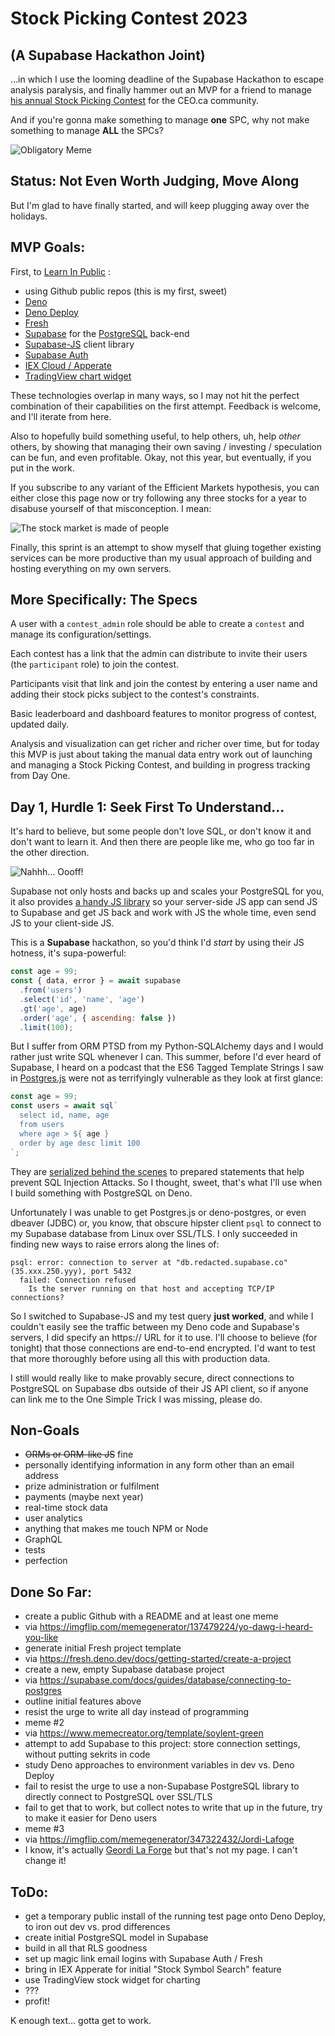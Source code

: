# Stock Picking Contest 2023

## (A Supabase Hackathon Joint)

...in which I use the looming deadline of the Supabase Hackathon to escape analysis paralysis, and finally hammer out an MVP for a friend to manage [his annual Stock Picking Contest](http://everythingeven.com/2022spc.php) for the CEO.ca community.

And if you're gonna make something to manage **one** SPC, why not make something to manage **ALL** the SPCs?

![Obligatory Meme](https://i.imgflip.com/74r9ct.jpg)

## Status: Not Even Worth Judging, Move Along

But I'm glad to have finally started, and will keep plugging away over the holidays.

## MVP Goals:

First, to [Learn In Public](https://www.swyx.io/learn-in-public) :

 * using Github public repos (this is my first, sweet)
 * [Deno](https://deno.land/)
 * [Deno Deploy](https://deno.com/deploy)
 * [Fresh](https://fresh.deno.dev/)
 * [Supabase](https://supabase.com/) for the [PostgreSQL](https://www.postgresql.org/) back-end
 * [Supabase-JS](https://supabase.com/docs/reference/javascript/introduction) client library
 * [Supabase Auth](https://supabase.com/auth)
 * [IEX Cloud / Apperate](https://iexcloud.io/docs/apperate-apis)
 * [TradingView chart widget](https://www.tradingview.com/widget/)

These technologies overlap in many ways, so I may not hit the perfect combination of their capabilities on the first attempt. Feedback is welcome, and I'll iterate from here.

Also to hopefully build something useful, to help others, uh, help *other* others, by showing that managing their own saving / investing / speculation can be fun, and even profitable. Okay, not this year, but eventually, if you put in the work.

If you subscribe to any variant of the Efficient Markets hypothesis, you can either close this page now or try following any three stocks for a year to disabuse yourself of that misconception.  I mean:

![The stock market is made of people](https://memecreator.org/static/images/memes/5536741.jpg)

Finally, this sprint is an attempt to show myself that gluing together existing services can be more productive than my usual approach of building and hosting everything on my own servers.

## More Specifically: The Specs

A user with a `contest_admin` role should be able to create a `contest` and manage its configuration/settings.

Each contest has a link that the admin can distribute to invite their users (the `participant` role) to join the contest.

Participants visit that link and join the contest by entering a user name and adding their stock picks subject to the contest's constraints.

Basic leaderboard and dashboard features to monitor progress of contest, updated daily.

Analysis and visualization can get richer and richer over time, but for today this MVP is just about taking the manual data entry work out of launching and managing a Stock Picking Contest, and building in progress tracking from Day One.

## Day 1, Hurdle 1: Seek First To Understand...

It's hard to believe, but some people don't love SQL, or don't know it and don't want to learn it. And then there are people like me, who go too far in the other direction.

![Nahhh... Oooff!](https://i.imgflip.com/74szfb.jpg)

Supabase not only hosts and backs up and scales your PostgreSQL for you, it also provides [a handy JS library](https://supabase.com/docs/reference/javascript/introduction) so your server-side JS app can send JS to Supabase and get JS back and work with JS the whole time, even send JS to your client-side JS.

This is a **Supabase** hackathon, so you'd think I'd *start* by using their JS hotness, it's supa-powerful:

```javascript
const age = 99;
const { data, error } = await supabase
  .from('users')
  .select('id', 'name', 'age')
  .gt('age', age)
  .order('age', { ascending: false })
  .limit(100);
```

But I suffer from ORM PTSD from my Python-SQLAlchemy days and I would rather just write SQL whenever I can.
This summer, before I'd ever heard of Supabase, I heard on a podcast
that the ES6 Tagged Template Strings I saw in [Postgres.js](https://deno.land/x/postgresjs)
were not as terrifyingly vulnerable as they look at first glance:

```javascript
const age = 99;
const users = await sql`
  select id, name, age
  from users
  where age > ${ age }
  order by age desc limit 100
`;
```

They are [serialized behind the scenes](https://deno.land/x/postgresjs@v3.3.2#queries) to prepared statements that help prevent SQL Injection Attacks.
So I thought, sweet, that's what I'll use when I build something with PostgreSQL on Deno.

Unfortunately I was unable to get Postgres.js or deno-postgres, or even dbeaver (JDBC) or, you know, that obscure hipster client `psql`
to connect to my Supabase database from Linux over SSL/TLS.  I only succeeded in finding new ways to raise errors along the lines of:

```
psql: error: connection to server at "db.redacted.supabase.co" (35.xxx.250.yyy), port 5432
  failed: Connection refused
	Is the server running on that host and accepting TCP/IP connections?
```

So I switched to Supabase-JS and my test query **just worked**, and while I couldn't easily see the
traffic between my Deno code and Supabase's servers, I did specify an https:// URL for it to use.
I'll choose to believe (for tonight) that those connections are end-to-end encrypted.
I'd want to test that more thoroughly before using all this with production data.

I still would really like to make provably secure, direct connections to PostgreSQL on Supabase dbs outside of their JS API client,
so if anyone can link me to the One Simple Trick I was missing, please do.

## Non-Goals

 * ~~ORMs or ORM-like JS~~ fine
 * personally identifying information in any form other than an email address
 * prize administration or fulfilment
 * payments (maybe next year)
 * real-time stock data
 * user analytics
 * anything that makes me touch NPM or Node
 * GraphQL
 * tests
 * perfection

## Done So Far:

 * create a public Github with a README and at least one meme
  * via https://imgflip.com/memegenerator/137479224/yo-dawg-i-heard-you-like
 * generate initial Fresh project template
  * via https://fresh.deno.dev/docs/getting-started/create-a-project
 * create a new, empty Supabase database project
  * via https://supabase.com/docs/guides/database/connecting-to-postgres
 * outline initial features above
 * resist the urge to write all day instead of programming
 * meme #2
  * via https://www.memecreator.org/template/soylent-green
 * attempt to add Supabase to this project: store connection settings, without putting sekrits in code
 * study Deno approaches to environment variables in dev vs. Deno Deploy
 * fail to resist the urge to use a non-Supabase PostgreSQL library to directly connect to PostgreSQL over SSL/TLS
 * fail to get that to work, but collect notes to write that up in the future, try to make it easier for Deno users
 * meme #3
  * via https://imgflip.com/memegenerator/347322432/Jordi-Lafoge
   * I know, it's actually [Geordi La Forge](https://en.wikipedia.org/wiki/Geordi_La_Forge) but that's not my page. I can't change it!

## ToDo:

 * get a temporary public install of the running test page onto Deno Deploy, to iron out dev vs. prod differences
 * create initial PostgreSQL model in Supabase
 * build in all that RLS goodness
 * set up magic link email logins with Supabase Auth / Fresh
 * bring in IEX Apperate for initial "Stock Symbol Search" feature
 * use TradingView stock widget for charting
 * ???
 * profit!
 
K enough text... gotta get to work.
